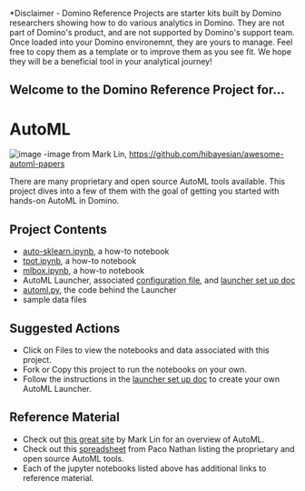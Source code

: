 *Disclaimer - Domino Reference Projects are starter kits built by Domino researchers showing how to do various analytics in Domino. They are not part of Domino's product, and are not supported by Domino's support team. Once loaded into your Domino environemnt, they are yours to manage. Feel free to copy them as a template or to improve them as you see fit. We hope they will be a beneficial tool in your analytical journey! 

## Welcome to the Domino Reference Project for...

# AutoML

![image](https://github.com/hibayesian/awesome-automl-papers/raw/master/resources/banner.png)
-image from Mark Lin, https://github.com/hibayesian/awesome-automl-papers

There are many proprietary and open source AutoML tools available. This project dives into a few of them with the goal of getting you started with hands-on AutoML in Domino. 

## Project Contents

* [auto-sklearn.ipynb](./view/code/auto-sklearn.ipynb), a how-to notebook
* [tpot.ipynb](./view/code/tpot.ipynb), a how-to notebook
* [mlbox.ipynb](./view/code/MLBox.ipynb), a how-to notebook
* AutoML Launcher, associated [configuration file](./view/code/launcher_config.txt), and [launcher set up doc](./view/launcher_setup.md)
* [automl.py](./view/code/automl.py), the code behind the Launcher
* sample data files

## Suggested Actions

* Click on Files to view the notebooks and data associated with this project.
* Fork or Copy this project to run the notebooks on your own. 
* Follow the instructions in the [launcher set up doc](./view/launcher_setup.md) to create your own AutoML Launcher.

## Reference Material

* Check out [this great site](https://github.com/hibayesian/awesome-automl-papers) by Mark Lin for an overview of AutoML.
* Check out this [spreadsheet](https://docs.google.com/spreadsheets/d/1KVtbJfBcjnh_0YIgfLyfROxDHtcw8QOafjTicjyiUxo/edit#gid=1849753649) from Paco Nathan listing the proprietary and open source AutoML tools.
* Each of the jupyter notebooks listed above has additional links to reference material.

 